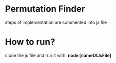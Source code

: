 # Permutation Finder
steps of implementation are commented into js file
# How to run?
clone the js file and run it with: **node [nameOfJsFile]**


